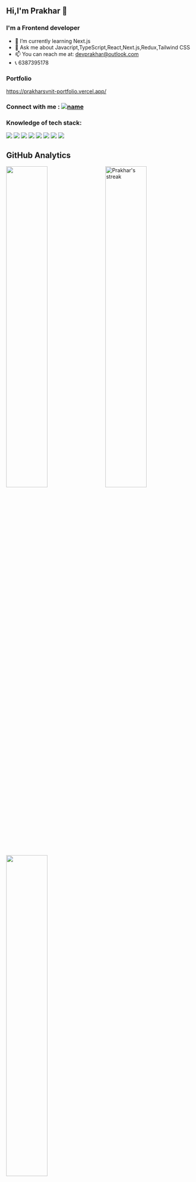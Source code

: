 ## Hi,I'm Prakhar 👋
### I'm a Frontend developer

- 🌱 I’m currently learning Next.js
- 💬 Ask me about Javacript,TypeScript,React,Next.js,Redux,Tailwind CSS
- 📫 You can reach me at: devprakhar@outlook.com
- :telephone_receiver: 6387395178

### Portfolio
https://prakharsvnit-portfolio.vercel.app/ 

### Connect with me : [![name](	https://img.shields.io/badge/LinkedIn-0077B5?style=for-the-badge&logo=linkedin&logoColor=white)](https://www.linkedin.com/in/prakhar-tripathi489/) 

### Knowledge of tech stack:
![](https://img.shields.io/badge/HTML5-E34F26?style=for-the-badge&logo=html5&logoColor=white)
![](https://img.shields.io/badge/CSS3-1572B6?style=for-the-badge&logo=css3&logoColor=white")
![](https://img.shields.io/badge/JavaScript-323330?style=for-the-badge&logo=javascript&logoColor=F7DF1E)
![](https://img.shields.io/badge/C-00599C?style=for-the-badge&logo=c&logoColor=white)
![](https://img.shields.io/badge/MongoDB-4EA94B?style=for-the-badge&logo=mongodb&logoColor=white)
![](https://img.shields.io/badge/Express.js-000000?style=for-the-badge&logo=express&logoColor=white)
![](https://img.shields.io/badge/React-20232A?style=for-the-badge&logo=react&logoColor=61DAFB)
![](https://img.shields.io/badge/Node.js-339933?style=for-the-badge&logo=nodedotjs&logoColor=white)

## GitHub Analytics

<div>
    <img align="center" src="https://github-readme-stats.vercel.app/api/top-langs/?username=Prakharsvnit&theme=default&&layout=compact" width="47%"/>
    <img align="right" title="🔥 Get streak stats for your profile at git.io/streak-stats" alt="Prakhar's streak" src="https://github-readme-streak-stats.herokuapp.com?user=Prakharsvnit&hide_border=false&date_format=M%20j%5B%2C%20Y%5D" width="47%"/>
 </div>
 <br />
 <div>
    <img align="left" src="https://github-readme-stats.vercel.app/api?username=Prakharsvnit&show_icons=true&theme=default" width="47%"/> 
</div>
    </div>
